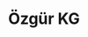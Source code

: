 ---
title: "Özgür KG"
url: /klagenfurt-am-woerthersee/oezguer-kg-st-ruprechter-strasse/
shop: Dorfladen
---